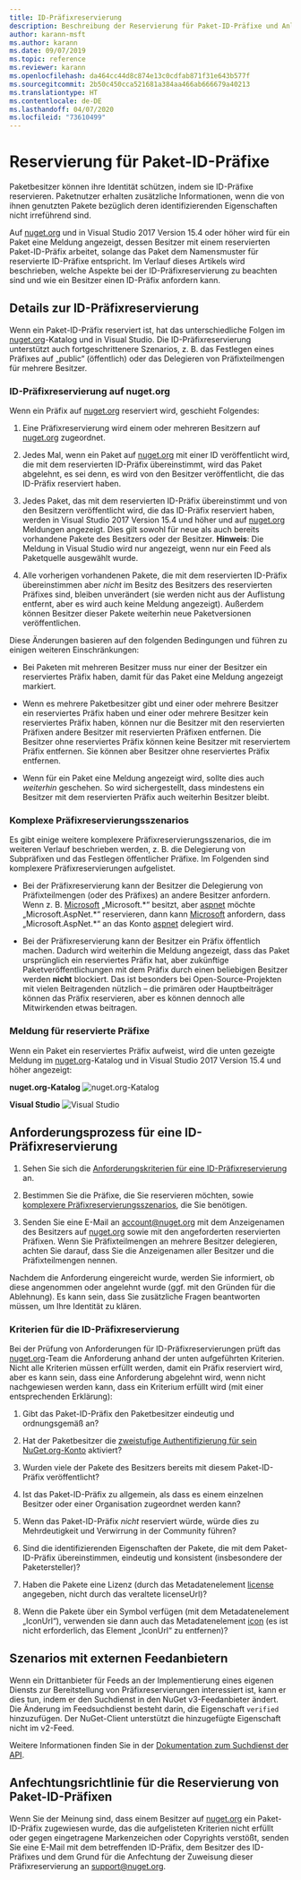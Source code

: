 ```yaml
---
title: ID-Präfixreservierung
description: Beschreibung der Reservierung für Paket-ID-Präfixe und Anleitung.
author: karann-msft
ms.author: karann
ms.date: 09/07/2019
ms.topic: reference
ms.reviewer: karann
ms.openlocfilehash: da464cc44d8c874e13c0cdfab871f31e643b577f
ms.sourcegitcommit: 2b50c450cca521681a384aa466ab666679a40213
ms.translationtype: HT
ms.contentlocale: de-DE
ms.lasthandoff: 04/07/2020
ms.locfileid: "73610499"
---
```

# <a name="package-id-prefix-reservation"></a>Reservierung für Paket-ID-Präfixe

Paketbesitzer können ihre Identität schützen, indem sie ID-Präfixe reservieren. Paketnutzer erhalten zusätzliche Informationen, wenn die von ihnen genutzten Pakete bezüglich deren identifizierenden Eigenschaften nicht irreführend sind. 

Auf [nuget.org](https://www.nuget.org/) und in Visual Studio 2017 Version 15.4 oder höher wird für ein Paket eine Meldung angezeigt, dessen Besitzer mit einem reservierten Paket-ID-Präfix arbeitet, solange das Paket dem Namensmuster für reservierte ID-Präfixe entspricht. Im Verlauf dieses Artikels wird beschrieben, welche Aspekte bei der ID-Präfixreservierung zu beachten sind und wie ein Besitzer einen ID-Präfix anfordern kann.

## <a name="id-prefix-reservation-details"></a>Details zur ID-Präfixreservierung

Wenn ein Paket-ID-Präfix reserviert ist, hat das unterschiedliche Folgen im [nuget.org](https://www.nuget.org/)-Katalog und in Visual Studio. Die ID-Präfixreservierung unterstützt auch fortgeschrittenere Szenarios, z. B. das Festlegen eines Präfixes auf „public“ (öffentlich) oder das Delegieren von Präfixteilmengen für mehrere Besitzer.

### <a name="id-prefix-reservation-on-nugetorg"></a>ID-Präfixreservierung auf nuget.org

Wenn ein Präfix auf [nuget.org](https://www.nuget.org/) reserviert wird, geschieht Folgendes:

1. Eine Präfixreservierung wird einem oder mehreren Besitzern auf [nuget.org](https://www.nuget.org/) zugeordnet.

1. Jedes Mal, wenn ein Paket auf [nuget.org](https://www.nuget.org/) mit einer ID veröffentlicht wird, die mit dem reservierten ID-Präfix übereinstimmt, wird das Paket abgelehnt, es sei denn, es wird von den Besitzer veröffentlicht, die das ID-Präfix reserviert haben.

1. Jedes Paket, das mit dem reservierten ID-Präfix übereinstimmt und von den Besitzern veröffentlicht wird, die das ID-Präfix reserviert haben, werden in Visual Studio 2017 Version 15.4 und höher und auf [nuget.org](https://www.nuget.org/) Meldungen angezeigt. Dies gilt sowohl für neue als auch bereits vorhandene Pakete des Besitzers oder der Besitzer. **Hinweis**: Die Meldung in Visual Studio wird nur angezeigt, wenn nur ein Feed als Paketquelle ausgewählt wurde.

1. Alle vorherigen vorhandenen Pakete, die mit dem reservierten ID-Präfix übereinstimmen aber *nicht* im Besitz des Besitzers des reservierten Präfixes sind, bleiben unverändert (sie werden nicht aus der Auflistung entfernt, aber es wird auch keine Meldung angezeigt). Außerdem können Besitzer dieser Pakete weiterhin neue Paketversionen veröffentlichen.

Diese Änderungen basieren auf den folgenden Bedingungen und führen zu einigen weiteren Einschränkungen:

- Bei Paketen mit mehreren Besitzer muss nur einer der Besitzer ein reserviertes Präfix haben, damit für das Paket eine Meldung angezeigt markiert.

- Wenn es mehrere Paketbesitzer gibt und einer oder mehrere Besitzer ein reserviertes Präfix haben und einer oder mehrere Besitzer kein reserviertes Präfix haben, können nur die Besitzer mit den reservierten Präfixen andere Besitzer mit reservierten Präfixen entfernen. Die Besitzer ohne reserviertes Präfix können keine Besitzer mit reserviertem Präfix entfernen. Sie können aber Besitzer ohne reserviertes Präfix entfernen.

- Wenn für ein Paket eine Meldung angezeigt wird, sollte dies auch *weiterhin* geschehen. So wird sichergestellt, dass mindestens ein Besitzer mit dem reservierten Präfix auch weiterhin Besitzer bleibt.

### <a name="advanced-prefix-reservation-scenarios"></a>Komplexe Präfixreservierungsszenarios

Es gibt einige weitere komplexere Präfixreservierungsszenarios, die im weiteren Verlauf beschrieben werden, z. B. die Delegierung von Subpräfixen und das Festlegen öffentlicher Präfixe. Im Folgenden sind komplexere Präfixreservierungen aufgelistet. 

- Bei der Präfixreservierung kann der Besitzer die Delegierung von Präfixteilmengen (oder des Präfixes) an andere Besitzer anfordern. Wenn z. B. [Microsoft](https://www.nuget.org/profiles/microsoft) „Microsoft.\*“ besitzt, aber [aspnet](https://www.nuget.org/profiles/aspnet) möchte „Microsoft.AspNet.\*“ reservieren, dann kann [Microsoft](https://www.nuget.org/profiles/microsoft) anfordern, dass „Microsoft.AspNet.\*“ an das Konto [aspnet](https://www.nuget.org/profiles/aspnet) delegiert wird.

- Bei der Präfixreservierung kann der Besitzer ein Präfix öffentlich machen. Dadurch wird weiterhin die Meldung angezeigt, dass das Paket ursprünglich ein reserviertes Präfix hat, aber zukünftige Paketveröffentlichungen mit dem Präfix durch einen beliebigen Besitzer werden **nicht** blockiert. Das ist besonders bei Open-Source-Projekten mit vielen Beitragenden nützlich – die primären oder Hauptbeiträger können das Präfix reservieren, aber es können dennoch alle Mitwirkenden etwas beitragen. 

### <a name="prefix-reservation-visual-indicator"></a>Meldung für reservierte Präfixe

Wenn ein Paket ein reserviertes Präfix aufweist, wird die unten gezeigte Meldung im [nuget.org](https://www.nuget.org/)-Katalog und in Visual Studio 2017 Version 15.4 und höher angezeigt:

**nuget.org-Katalog**
![nuget.org-Katalog](media/nuget-gallery-reserved-prefix.png)

**Visual Studio**
![Visual Studio](media/visual-studio-reserved-prefix.png)

## <a name="id-prefix-reservation-application-process"></a>Anforderungsprozess für eine ID-Präfixreservierung

1. Sehen Sie sich die [Anforderungskriterien für eine ID-Präfixreservierung](#id-prefix-reservation-criteria) an.

2. Bestimmen Sie die Präfixe, die Sie reservieren möchten, sowie [komplexere Präfixreservierungsszenarios](#advanced-prefix-reservation-scenarios), die Sie benötigen.

3. Senden Sie eine E-Mail an [account@nuget.org](mailto:account@nuget.org) mit dem Anzeigenamen des Besitzers auf [nuget.org](https://www.nuget.org/) sowie mit den angeforderten reservierten Präfixen. Wenn Sie Präfixteilmengen an mehrere Besitzer delegieren, achten Sie darauf, dass Sie die Anzeigenamen aller Besitzer und die Präfixteilmengen nennen.

Nachdem die Anforderung eingereicht wurde, werden Sie informiert, ob diese angenommen oder angelehnt wurde (ggf. mit den Gründen für die Ablehnung). Es kann sein, dass Sie zusätzliche Fragen beantworten müssen, um Ihre Identität zu klären.

### <a name="id-prefix-reservation-criteria"></a>Kriterien für die ID-Präfixreservierung

Bei der Prüfung von Anforderungen für ID-Präfixreservierungen prüft das [nuget.org](https://www.nuget.org/)-Team die Anforderung anhand der unten aufgeführten Kriterien. Nicht alle Kriterien müssen erfüllt werden, damit ein Präfix reserviert wird, aber es kann sein, dass eine Anforderung abgelehnt wird, wenn nicht nachgewiesen werden kann, dass ein Kriterium erfüllt wird (mit einer entsprechenden Erklärung):

1. Gibt das Paket-ID-Präfix den Paketbesitzer eindeutig und ordnungsgemäß an?

1. Hat der Paketbesitzer die [zweistufige Authentifizierung für sein NuGet.org-Konto](individual-accounts.md#enable-two-factor-authentication-2fa) aktiviert?

1. Wurden viele der Pakete des Besitzers bereits mit diesem Paket-ID-Präfix veröffentlicht?

1. Ist das Paket-ID-Präfix zu allgemein, als dass es einem einzelnen Besitzer oder einer Organisation zugeordnet werden kann?

1. Wenn das Paket-ID-Präfix *nicht* reserviert würde, würde dies zu Mehrdeutigkeit und Verwirrung in der Community führen?

1. Sind die identifizierenden Eigenschaften der Pakete, die mit dem Paket-ID-Präfix übereinstimmen, eindeutig und konsistent (insbesondere der Paketersteller)?

1. Haben die Pakete eine Lizenz (durch das Metadatenelement [license](../reference/nuspec.md#license) angegeben, nicht durch das veraltete licenseUrl)?

1. Wenn die Pakete über ein Symbol verfügen (mit dem Metadatenelement „IconUrl“), verwenden sie dann auch das Metadatenelement [icon](../reference/nuspec.md#icon) (es ist nicht erforderlich, das Element „IconUrl“ zu entfernen)?

## <a name="third-party-feed-provider-scenarios"></a>Szenarios mit externen Feedanbietern

Wenn ein Drittanbieter für Feeds an der Implementierung eines eigenen Diensts zur Bereitstellung von Präfixreservierungen interessiert ist, kann er dies tun, indem er den Suchdienst in den NuGet v3-Feedanbieter ändert. Die Änderung im Feedsuchdienst besteht darin, die Eigenschaft `verified` hinzuzufügen. Der NuGet-Client unterstützt die hinzugefügte Eigenschaft nicht im v2-Feed.

Weitere Informationen finden Sie in der [Dokumentation zum Suchdienst der API](../api/search-query-service-resource.md).

## <a name="package-id-prefix-reservation-dispute-policy"></a>Anfechtungsrichtlinie für die Reservierung von Paket-ID-Präfixen
Wenn Sie der Meinung sind, dass einem Besitzer auf [nuget.org](https://www.nuget.org) ein Paket-ID-Präfix zugewiesen wurde, das die aufgelisteten Kriterien nicht erfüllt oder gegen eingetragene Markenzeichen oder Copyrights verstößt, senden Sie eine E-Mail mit dem betreffenden ID-Präfix, dem Besitzer des ID-Präfixes und dem Grund für die Anfechtung der Zuweisung dieser Präfixreservierung an [support@nuget.org](mailto:support@nuget.org).

